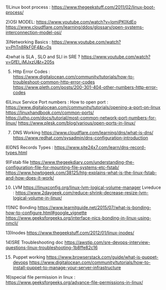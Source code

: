 1)Linux boot process :
https://www.thegeekstuff.com/2011/02/linux-boot-process/

2)OSI MODEL:
https://www.youtube.com/watch?v=lomiPKIXdEo
https://www.cloudflare.com/learning/ddos/glossary/open-systems-interconnection-model-osi/

3)Networking Basics :
https://www.youtube.com/watch?v=PhTn8RkF0F4&t=0s

4)what is SLA , SLO and SLI in SRE ?
https://www.youtube.com/watch?v=GfEl_jMJxzU&t=205s

5) Http Error Codes :
https://www.digitalocean.com/community/tutorials/how-to-troubleshoot-common-http-error-codes
https://www.pleth.com/posts/200-301-404-other-numbers-http-error-codes

6)Linux Service Port numbers :
How to open port :
https://www.digitalocean.com/community/tutorials/opening-a-port-on-linux
https://linuxhandbook.com/common-ports/
https://utho.com/docs/tutorial/most-common-network-port-numbers-for-linux/
https://www.plesk.com/blog/various/open-ports-in-linux/

7) DNS Working
https://www.cloudflare.com/learning/dns/what-is-dns/
https://www.redhat.com/sysadmin/dns-configuration-introduction

8)DNS Records Types :
https://www.site24x7.com/learn/dns-record-types.html

9)Fstab file
https://www.thegeekdiary.com/understanding-the-configuration-file-for-mounting-file-systems-etc-fstab/
https://www.howtogeek.com/38125/htg-explains-what-is-the-linux-fstab-and-how-does-it-work/

10) LVM
https://linuxconfig.org/linux-lvm-logical-volume-manager
Lvreduce :
https://www.2daygeek.com/reduce-shrink-decrease-resize-lvm-logical-volume-in-linux/

11)NIC Bonding
https://www.learnitguide.net/2015/07/what-is-bonding-how-to-configure.html#google_vignette
https://www.geeksforgeeks.org/interface-nics-bonding-in-linux-using-nmcli/

13)Inodes
https://www.thegeekstuff.com/2012/01/linux-inodes/

14)SRE Troubleshooting doc
https://awstip.com/sre-devops-interview-questions-linux-troubleshooting-1b8ffe82c16

15) Puppet working
https://www.browserstack.com/guide/what-is-puppet-devops
https://www.digitalocean.com/community/tutorials/how-to-install-puppet-to-manage-your-server-infrastructure

16)special file permission in linux :
https://www.geeksforgeeks.org/advance-file-permissions-in-linux/

